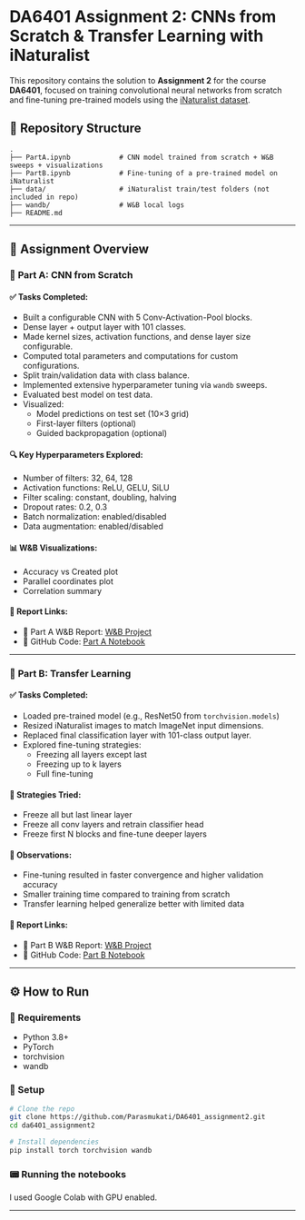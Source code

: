 # DA6401 Assignment 2: CNNs from Scratch & Transfer Learning with iNaturalist

This repository contains the solution to **Assignment 2** for the course **DA6401**, focused on training convolutional neural networks from scratch and fine-tuning pre-trained models using the [iNaturalist dataset](https://www.kaggle.com/competitions/inaturalist-2021-fgvc8/data).

## 📁 Repository Structure

```
.
├── PartA.ipynb            # CNN model trained from scratch + W&B sweeps + visualizations
├── PartB.ipynb            # Fine-tuning of a pre-trained model on iNaturalist
├── data/                  # iNaturalist train/test folders (not included in repo)
├── wandb/                 # W&B local logs
├── README.md              
```

---

## 🚀 Assignment Overview

### 📌 **Part A: CNN from Scratch**

#### ✅ Tasks Completed:
- Built a configurable CNN with 5 Conv-Activation-Pool blocks.
- Dense layer + output layer with 101 classes.
- Made kernel sizes, activation functions, and dense layer size configurable.
- Computed total parameters and computations for custom configurations.
- Split train/validation data with class balance.
- Implemented extensive hyperparameter tuning via `wandb` sweeps.
- Evaluated best model on test data.
- Visualized:
  - Model predictions on test set (10×3 grid)
  - First-layer filters (optional)
  - Guided backpropagation (optional)

#### 🔍 Key Hyperparameters Explored:
- Number of filters: 32, 64, 128
- Activation functions: ReLU, GELU, SiLU
- Filter scaling: constant, doubling, halving
- Dropout rates: 0.2, 0.3
- Batch normalization: enabled/disabled
- Data augmentation: enabled/disabled

#### 📊 W&B Visualizations:
- Accuracy vs Created plot
- Parallel coordinates plot
- Correlation summary

#### 📎 Report Links:
- 🧠 Part A W&B Report: [W&B Project](https://api.wandb.ai/links/na21b051-indian-institute-of-technology-madras/f78cdtsl)
- 🧾 GitHub Code: [Part A Notebook](https://github.com/Parasmukati/DA6401_assignment2/blob/main/PartA.ipynb)

---

### 📌 **Part B: Transfer Learning**

#### ✅ Tasks Completed:
- Loaded pre-trained model (e.g., ResNet50 from `torchvision.models`)
- Resized iNaturalist images to match ImageNet input dimensions.
- Replaced final classification layer with 101-class output layer.
- Explored fine-tuning strategies:
  - Freezing all layers except last
  - Freezing up to k layers
  - Full fine-tuning

#### 🧪 Strategies Tried:
- Freeze all but last linear layer
- Freeze all conv layers and retrain classifier head
- Freeze first N blocks and fine-tune deeper layers

#### 📌 Observations:
- Fine-tuning resulted in faster convergence and higher validation accuracy
- Smaller training time compared to training from scratch
- Transfer learning helped generalize better with limited data

#### 📎 Report Links:
- 🧠 Part B W&B Report: [W&B Project](https://api.wandb.ai/links/na21b051-indian-institute-of-technology-madras/f78cdtsl)
- 🧾 GitHub Code: [Part B Notebook](https://github.com/Parasmukati/DA6401_assignment2/blob/main/PartB.ipynb)

---

## ⚙️ How to Run

### 🔧 Requirements
- Python 3.8+
- PyTorch
- torchvision
- wandb

### 🏃 Setup

```bash
# Clone the repo
git clone https://github.com/Parasmukati/DA6401_assignment2.git
cd da6401_assignment2

# Install dependencies
pip install torch torchvision wandb
```

### 📟 Running the notebooks
I used Google Colab with GPU enabled.

---
